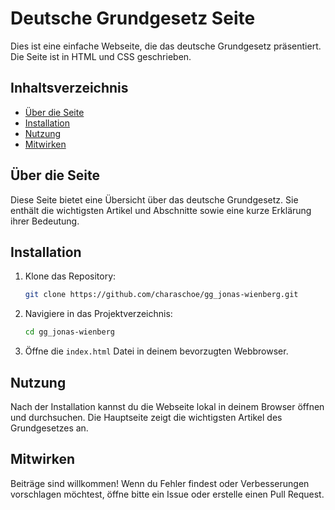# Deutsche Grundgesetz Seite

Dies ist eine einfache Webseite, die das deutsche Grundgesetz präsentiert. Die Seite ist in HTML und CSS geschrieben.

## Inhaltsverzeichnis

- [Über die Seite](#über-die-seite)
- [Installation](#installation)
- [Nutzung](#nutzung)
- [Mitwirken](#mitwirken)

## Über die Seite

Diese Seite bietet eine Übersicht über das deutsche Grundgesetz. Sie enthält die wichtigsten Artikel und Abschnitte sowie eine kurze Erklärung ihrer Bedeutung.

## Installation

1. Klone das Repository:

    ```bash
    git clone https://github.com/charaschoe/gg_jonas-wienberg.git
    ```

2. Navigiere in das Projektverzeichnis:

    ```bash
    cd gg_jonas-wienberg
    ```

3. Öffne die `index.html` Datei in deinem bevorzugten Webbrowser.

## Nutzung

Nach der Installation kannst du die Webseite lokal in deinem Browser öffnen und durchsuchen. Die Hauptseite zeigt die wichtigsten Artikel des Grundgesetzes an.

## Mitwirken

Beiträge sind willkommen! Wenn du Fehler findest oder Verbesserungen vorschlagen möchtest, öffne bitte ein Issue oder erstelle einen Pull Request.
